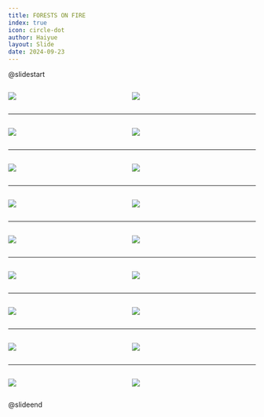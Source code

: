 ```yaml
---
title: FORESTS ON FIRE
index: true
icon: circle-dot
author: Haiyue
layout: Slide
date: 2024-09-23
---
```

 
@slidestart

<div style="display:flex">
<div style="flex:1">

![](https://raw.githubusercontent.com/yclord/reading/refs/heads/master/english/Level-V/FORESTS%20ON%20FIRE/001.webp)
</div>
<div style="flex:1">

![](https://raw.githubusercontent.com/yclord/reading/refs/heads/master/english/Level-V/FORESTS%20ON%20FIRE/002.webp)
</div>
</div>

---

<div style="display:flex">
<div style="flex:1">

![](https://raw.githubusercontent.com/yclord/reading/refs/heads/master/english/Level-V/FORESTS%20ON%20FIRE/003.webp)
</div>
<div style="flex:1">

![](https://raw.githubusercontent.com/yclord/reading/refs/heads/master/english/Level-V/FORESTS%20ON%20FIRE/004.webp)
</div>
</div>

---

<div style="display:flex">
<div style="flex:1">

![](https://raw.githubusercontent.com/yclord/reading/refs/heads/master/english/Level-V/FORESTS%20ON%20FIRE/005.webp)
</div>
<div style="flex:1">

![](https://raw.githubusercontent.com/yclord/reading/refs/heads/master/english/Level-V/FORESTS%20ON%20FIRE/006.webp)
</div>
</div>

---

<div style="display:flex">
<div style="flex:1">

![](https://raw.githubusercontent.com/yclord/reading/refs/heads/master/english/Level-V/FORESTS%20ON%20FIRE/007.webp)
</div>
<div style="flex:1">

![](https://raw.githubusercontent.com/yclord/reading/refs/heads/master/english/Level-V/FORESTS%20ON%20FIRE/008.webp)
</div>
</div>

---

<div style="display:flex">
<div style="flex:1">

![](https://raw.githubusercontent.com/yclord/reading/refs/heads/master/english/Level-V/FORESTS%20ON%20FIRE/009.webp)
</div>
<div style="flex:1">

![](https://raw.githubusercontent.com/yclord/reading/refs/heads/master/english/Level-V/FORESTS%20ON%20FIRE/010.webp)
</div>
</div>

---

<div style="display:flex">
<div style="flex:1">

![](https://raw.githubusercontent.com/yclord/reading/refs/heads/master/english/Level-V/FORESTS%20ON%20FIRE/011.webp)
</div>
<div style="flex:1">

![](https://raw.githubusercontent.com/yclord/reading/refs/heads/master/english/Level-V/FORESTS%20ON%20FIRE/012.webp)
</div>
</div>

---

<div style="display:flex">
<div style="flex:1">

![](https://raw.githubusercontent.com/yclord/reading/refs/heads/master/english/Level-V/FORESTS%20ON%20FIRE/013.webp)
</div>
<div style="flex:1">

![](https://raw.githubusercontent.com/yclord/reading/refs/heads/master/english/Level-V/FORESTS%20ON%20FIRE/014.webp)
</div>
</div>

---

<div style="display:flex">
<div style="flex:1">

![](https://raw.githubusercontent.com/yclord/reading/refs/heads/master/english/Level-V/FORESTS%20ON%20FIRE/015.webp)
</div>
<div style="flex:1">

![](https://raw.githubusercontent.com/yclord/reading/refs/heads/master/english/Level-V/FORESTS%20ON%20FIRE/016.webp)
</div>
</div>

---

<div style="display:flex">
<div style="flex:1">

![](https://raw.githubusercontent.com/yclord/reading/refs/heads/master/english/Level-V/FORESTS%20ON%20FIRE/017.webp)
</div>
<div style="flex:1">

![](https://raw.githubusercontent.com/yclord/reading/refs/heads/master/english/Level-V/FORESTS%20ON%20FIRE/018.webp)
</div>
</div>

@slideend